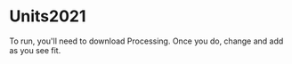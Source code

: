 # Units2021

To run, you'll need to download Processing.  Once you do, change and add as you see fit.
